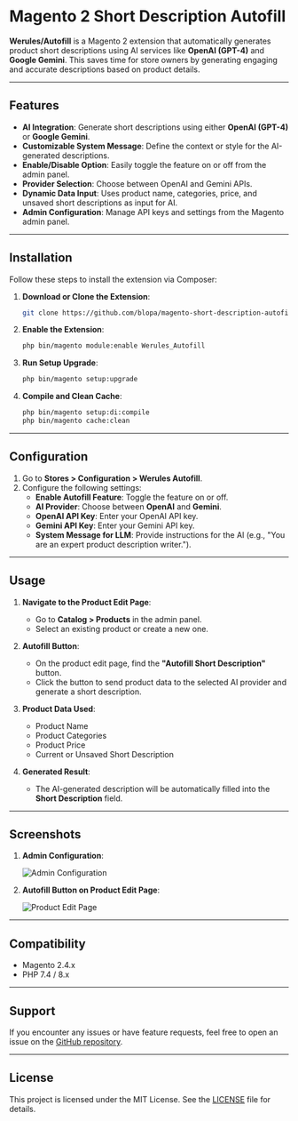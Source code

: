 # Magento 2 Short Description Autofill

**Werules/Autofill** is a Magento 2 extension that automatically generates product short descriptions using AI services like **OpenAI (GPT-4)** and **Google Gemini**. This saves time for store owners by generating engaging and accurate descriptions based on product details.

---

## Features

- **AI Integration**: Generate short descriptions using either **OpenAI (GPT-4)** or **Google Gemini**.
- **Customizable System Message**: Define the context or style for the AI-generated descriptions.
- **Enable/Disable Option**: Easily toggle the feature on or off from the admin panel.
- **Provider Selection**: Choose between OpenAI and Gemini APIs.
- **Dynamic Data Input**: Uses product name, categories, price, and unsaved short descriptions as input for AI.
- **Admin Configuration**: Manage API keys and settings from the Magento admin panel.

---

## Installation

Follow these steps to install the extension via Composer:

1. **Download or Clone the Extension**:

   ```bash
   git clone https://github.com/blopa/magento-short-description-autofill.git app/code/Werules/Autofill
   ```

2. **Enable the Extension**:

   ```bash
   php bin/magento module:enable Werules_Autofill
   ```

3. **Run Setup Upgrade**:

   ```bash
   php bin/magento setup:upgrade
   ```

4. **Compile and Clean Cache**:

   ```bash
   php bin/magento setup:di:compile
   php bin/magento cache:clean
   ```

---

## Configuration

1. Go to **Stores > Configuration > Werules Autofill**.
2. Configure the following settings:
    - **Enable Autofill Feature**: Toggle the feature on or off.
    - **AI Provider**: Choose between **OpenAI** and **Gemini**.
    - **OpenAI API Key**: Enter your OpenAI API key.
    - **Gemini API Key**: Enter your Gemini API key.
    - **System Message for LLM**: Provide instructions for the AI (e.g., "You are an expert product description writer.").

---

## Usage

1. **Navigate to the Product Edit Page**:
    - Go to **Catalog > Products** in the admin panel.
    - Select an existing product or create a new one.

2. **Autofill Button**:
    - On the product edit page, find the **"Autofill Short Description"** button.
    - Click the button to send product data to the selected AI provider and generate a short description.

3. **Product Data Used**:
    - Product Name
    - Product Categories
    - Product Price
    - Current or Unsaved Short Description

4. **Generated Result**:
    - The AI-generated description will be automatically filled into the **Short Description** field.

---

## Screenshots

1. **Admin Configuration**:

   ![Admin Configuration](https://raw.githubusercontent.com/blopa/magento-short-description-autofill/refs/heads/main/screenshots/screenshot-1.png)

2. **Autofill Button on Product Edit Page**:

   ![Product Edit Page](https://raw.githubusercontent.com/blopa/magento-short-description-autofill/refs/heads/main/screenshots/screenshot-2.png)

---

## Compatibility

- Magento 2.4.x
- PHP 7.4 / 8.x

---

## Support

If you encounter any issues or have feature requests, feel free to open an issue on the [GitHub repository](https://github.com/blopa/magento-short-description-autofill).

---

## License

This project is licensed under the MIT License. See the [LICENSE](LICENSE) file for details.
